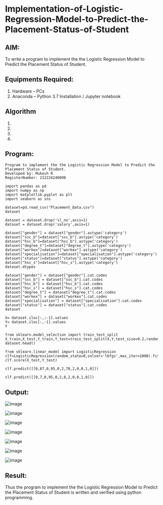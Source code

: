 # Implementation-of-Logistic-Regression-Model-to-Predict-the-Placement-Status-of-Student

## AIM:
To write a program to implement the the Logistic Regression Model to Predict the Placement Status of Student.

## Equipments Required:
1. Hardware – PCs
2. Anaconda – Python 3.7 Installation / Jupyter notebook

## Algorithm
1. 
2. 
3. 
4. 

## Program:
```
Program to implement the the Logistic Regression Model to Predict the Placement Status of Student.
Developed by: Mukesh R 
RegisterNumber: 212224240098  
```

```
import pandas as pd
import numpy as np
import matplotlib.pyplot as plt
import seaborn as sns

dataset=pd.read_csv("Placement_Data.csv")
dataset

dataset = dataset.drop('sl_no',axis=1)
dataset = dataset.drop('salary',axis=1)

dataset["gender"] = dataset["gender"].astype('category')
dataset["ssc_b"]=dataset["ssc_b"].astype('category')
dataset["hsc_b"]=dataset["hsc_b"].astype('category')
dataset["degree_t"]=dataset["degree_t"].astype('category')
dataset["workex"]=dataset["workex"].astype('category')
dataset["specialisation"]=dataset["specialisation"].astype('category')
dataset["status"]=dataset["status"].astype('category')
dataset["hsc_s"]=dataset["hsc_s"].astype('category')
dataset.dtypes

dataset["gender"] = dataset["gender"].cat.codes
dataset["ssc_b"] = dataset["ssc_b"].cat.codes
dataset["hsc_b"] = dataset["hsc_b"].cat.codes
dataset["hsc_s"] = dataset["hsc_s"].cat.codes
dataset["degree_t"] = dataset["degree_t"].cat.codes
dataset["workex"] = dataset["workex"].cat.codes
dataset["specialisation"] = dataset["specialisation"].cat.codes
dataset["status"] = dataset["status"].cat.codes
dataset

X= dataset.iloc[:,:-1].values
Y= dataset.iloc[:,-1].values
Y

from sklearn.model_selection import train_test_split
X_train,X_test,Y_train,Y_test=train_test_split(X,Y,test_size=0.2,random_state=0)
dataset.head()

from sklearn.linear_model import LogisticRegression
clf=LogisticRegression(random_state=0,solver='lbfgs',max_iter=1000).fit(X_train,Y_train)
clf.score(X_test,Y_test)

clf.predict([[0,87,0,95,0,2,78,2,0,0,1,0]])

clf.predict([[0,7,0,95,0,2,8,2,0,0,1,0]])

```

## Output:
![image](https://github.com/user-attachments/assets/c9a78742-ddc5-41d1-b7b3-f8280491a69f)

![image](https://github.com/user-attachments/assets/9e63fb7f-3c59-4a82-b348-6e6299783fe0)

![image](https://github.com/user-attachments/assets/236139aa-b1f7-4803-8a2a-22fa8b609ce5)

![image](https://github.com/user-attachments/assets/a8b61dc2-6d56-4926-a87e-a90ee4bc84e7)

![image](https://github.com/user-attachments/assets/36c1a5ee-c4bb-4a17-9ac4-cd61e30769c7)

![image](https://github.com/user-attachments/assets/372d009e-5990-43b5-a3c8-636654590b96)

![image](https://github.com/user-attachments/assets/583ed21f-47d3-48b2-8e12-eab4b2f139b5)








## Result:
Thus the program to implement the the Logistic Regression Model to Predict the Placement Status of Student is written and verified using python programming.
